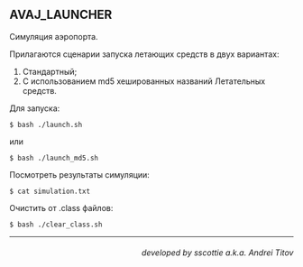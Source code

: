## AVAJ_LAUNCHER

Симуляция аэропорта.

Прилагаются сценарии запуска летающих средств в двух вариантах:
1. Стандартный;
2. С использованием md5 хешированных названий Летательных средств.

Для запуска:
```console
$ bash ./launch.sh
```
или
```console
$ bash ./launch_md5.sh
```

Посмотреть результаты симуляции:

```console
$ cat simulation.txt
```

Очистить от .class файлов:
```console
$ bash ./clear_class.sh
```
---
*<div align="right"> <h6>developed by sscottie a.k.a. Andrei Titov</h6> </div>*
